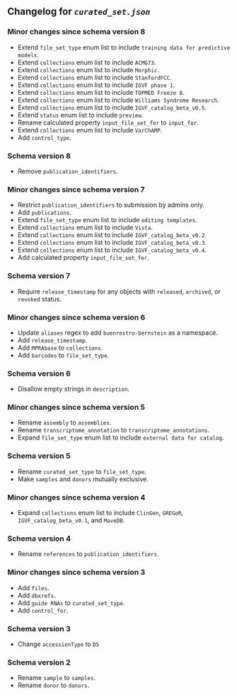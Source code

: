 ## Changelog for *`curated_set.json`*

### Minor changes since schema version 8

* Extend `file_set_type` enum list to include `training data for predictive models`.
* Extend `collections` enum list to include `ACMG73`.
* Extend `collections` enum list to include `Morphic`.
* Extend `collections` enum list to include `StanfordFCC`.
* Extend `collections` enum list to include `IGVF phase 1`.
* Extend `collections` enum list to include `TOPMED Freeze 8`.
* Extend `collections` enum list to include `Williams Syndrome Research`.
* Extend `collections` enum list to include `IGVF_catalog_beta_v0.5`.
* Extend `status` enum list to include `preview`.
* Rename calculated property `input_file_set_for` to `input_for`.
* Extend `collections` enum list to include `VarChAMP`.
* Add `control_type`.

### Schema version 8

* Remove `publication_identifiers`.

### Minor changes since schema version 7

* Restrict `publication_identifiers` to submission by admins only.
* Add `publications`.
* Extend `file_set_type` enum list to include `editing templates`.
* Extend `collections` enum list to include `Vista`.
* Extend `collections` enum list to include `IGVF_catalog_beta_v0.2`.
* Extend `collections` enum list to include `IGVF_catalog_beta_v0.3`.
* Extend `collections` enum list to include `IGVF_catalog_beta_v0.4`.
* Add calculated property `input_file_set_for`.

### Schema version 7

* Require `release_timestamp` for any objects with `released`, `archived`, or `revoked` status.

### Minor changes since schema version 6

* Update `aliases` regex to add `buenrostro-bernstein` as a namespace.
* Add `release_timestamp`.
* Add `MPRAbase` to `collections`.
* Add `barcodes` to `file_set_type`.

### Schema version 6

* Disallow empty strings in `description`.

### Minor changes since schema version 5

* Rename `assembly` to `assemblies`.
* Rename `transcriptome_annotation` to `transcriptome_annotations`.
* Expand `file_set_type` enum list to include `external data for catalog`.

### Schema version 5

* Rename `curated_set_type` to `file_set_type`.
* Make `samples` and `donors` mutually exclusive.

### Minor changes since schema version 4

* Expand `collections` enum list to include `ClinGen`, `GREGoR`, `IGVF_catalog_beta_v0.1`, and `MaveDB`.

### Schema version 4

* Rename `references` to `publication_identifiers`.

### Minor changes since schema version 3

* Add `files`.
* Add `dbxrefs`.
* Add `guide RNAs` to `curated_set_type`.
* Add `control_for`.

### Schema version 3

* Change `accessionType` to `DS`

### Schema version 2

* Rename `sample` to `samples`.
* Rename `donor` to `donors`.
